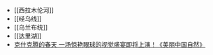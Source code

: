 - [[西拉木伦河]]
- [[经乌线]]
- [[乌兰布统]]
- [[达里湖]]
- [克什克腾的春天 一场惊艳眼球的视觉盛宴即将上演！《美丽中国自然》](https://www.youtube.com/watch?v=Fzg08Tu9Hew)
